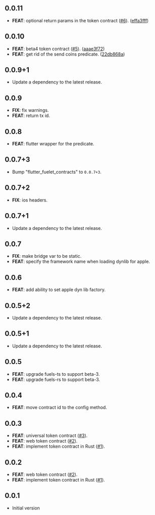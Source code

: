 ## 0.0.11

 - **FEAT**: optional return params in the token contract ([#6](https://github.com/Fuelet/fuelet-contracts/issues/6)). ([effa3fff](https://github.com/Fuelet/fuelet-contracts/commit/effa3fffd20e3ba781186232aea3b77539f2abdf))

## 0.0.10

 - **FEAT**: beta4 token contract ([#5](https://github.com/Fuelet/fuelet-contracts/issues/5)). ([aaae3f72](https://github.com/Fuelet/fuelet-contracts/commit/aaae3f7298d50d089fcd7fac2f1c01ba94a826b6))
 - **FEAT**: get rid of the send coins predicate. ([22db868a](https://github.com/Fuelet/fuelet-contracts/commit/22db868af64fad9b29847d89ce07ec306ca7925e))

## 0.0.9+1

 - Update a dependency to the latest release.

## 0.0.9

 - **FIX**: fix warnings.
 - **FEAT**: return tx id.

## 0.0.8

 - **FEAT**: flutter wrapper for the predicate.

## 0.0.7+3

 - Bump "flutter_fuelet_contracts" to `0.0.7+3`.

## 0.0.7+2

 - **FIX**: ios headers.

## 0.0.7+1

 - Update a dependency to the latest release.

## 0.0.7

 - **FIX**: make bridge var to be static.
 - **FEAT**: specify the framework name when loading dynlib for apple.

## 0.0.6

 - **FEAT**: add ability to set apple dyn lib factory.

## 0.0.5+2

 - Update a dependency to the latest release.

## 0.0.5+1

 - Update a dependency to the latest release.

## 0.0.5

 - **FEAT**: upgrade fuels-ts to support beta-3.
 - **FEAT**: upgrade fuels-rs to support beta-3.

## 0.0.4

 - **FEAT**: move contract id to the config method.

## 0.0.3

 - **FEAT**: universal token contract ([#3](https://github.com/Fuelet/fuelet-contracts/issues/3)).
 - **FEAT**: web token contract ([#2](https://github.com/Fuelet/fuelet-contracts/issues/2)).
 - **FEAT**: implement token contract in Rust ([#1](https://github.com/Fuelet/fuelet-contracts/issues/1)).

## 0.0.2

 - **FEAT**: web token contract ([#2](https://github.com/Fuelet/fuelet-contracts/issues/2)).
 - **FEAT**: implement token contract in Rust ([#1](https://github.com/Fuelet/fuelet-contracts/issues/1)).

## 0.0.1

- Initial version
